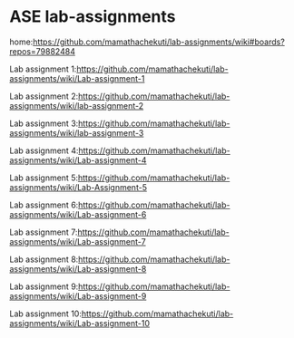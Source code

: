 # ASE lab-assignments

home:https://github.com/mamathachekuti/lab-assignments/wiki#boards?repos=79882484

Lab assignment 1:https://github.com/mamathachekuti/lab-assignments/wiki/Lab-assignment-1

Lab assignment 2:https://github.com/mamathachekuti/lab-assignments/wiki/lab-assignment-2

Lab assignment 3:https://github.com/mamathachekuti/lab-assignments/wiki/lab-assignment-3

Lab assignment 4:https://github.com/mamathachekuti/lab-assignments/wiki/Lab-assignment-4

Lab assignment 5:https://github.com/mamathachekuti/lab-assignments/wiki/Lab-Assignment-5

Lab assignment 6:https://github.com/mamathachekuti/lab-assignments/wiki/Lab-assignment-6

Lab assignment 7:https://github.com/mamathachekuti/lab-assignments/wiki/Lab-assignment-7

Lab assignment 8:https://github.com/mamathachekuti/lab-assignments/wiki/Lab-assignment-8

Lab assignment 9:https://github.com/mamathachekuti/lab-assignments/wiki/Lab-assignment-9

Lab assignment 10:https://github.com/mamathachekuti/lab-assignments/wiki/Lab-assignment-10
